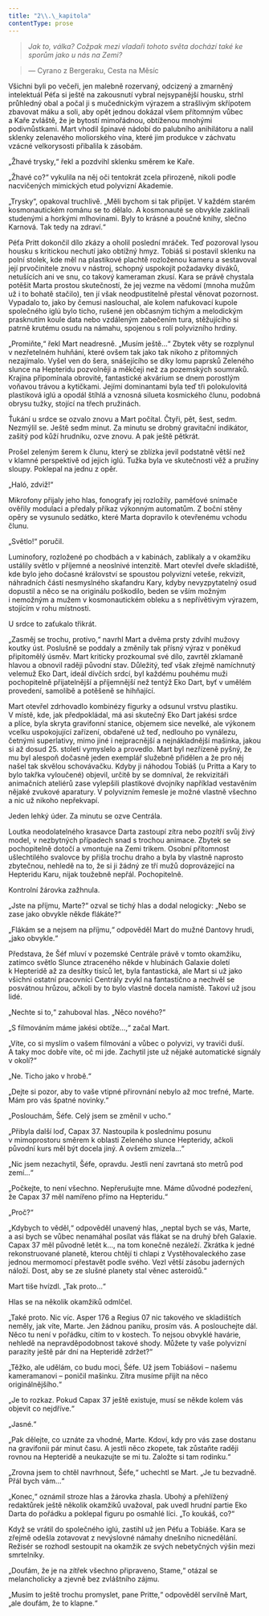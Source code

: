 ```yaml
---
title: "2\\.\_kapitola"
contentType: prose
---
```


> _Jak to, válka? Cožpak mezi vladaři tohoto světa dochází také ke sporům jako u nás na Zemi?_

> — Cyrano z Bergeraku, Cesta na Měsíc

Všichni byli po večeři, jen malebně rozervaný, odcizený a zmarněný intelektuál Péťa si ještě na zakousnutí vybral nejsypanější housku, strhl průhledný obal a počal ji s mučednickým výrazem a strašlivým skřípotem zbavovat máku a soli, aby opět jednou dokázal všem přítomným vůbec a Kaře zvláště, že je bytostí mimořádnou, obtíženou mnohými podivnůstkami. Mart vhodil špinavé nádobí do palubního anihilátoru a nalil sklenky zelenavého moliorského vína, které jim produkce v záchvatu vzácné velkorysosti přibalila k zásobám.

„Žhavé trysky,“ řekl a pozdvihl sklenku směrem ke Kaře.

„Žhavé co?“ vykulila na něj oči tentokrát zcela přirozeně, nikoli podle nacvičených mimických etud polyvizní Akademie.

„Trysky“, opakoval truchlivě. „Měli bychom si tak připíjet. V každém starém kosmonautickém románu se to dělalo. A kosmonauté se obvykle zaklínali studenými a horkými mlhovinami. Byly to krásné a poučné knihy, slečno Karnová. Tak tedy na zdraví.“

Péťa Pritt dokončil dílo zkázy a oholil poslední mráček. Teď pozoroval lysou housku s kritickou nechutí jako obtížný hmyz. Tobiáš si postavil sklenku na polní stolek, kde měl na plastikové plachtě rozloženou kameru a sestavoval její prvočinitele znovu v nástroj, schopný uspokojit požadavky diváků, netušících ani ve snu, co takový kameraman zkusí. Kara se právě chystala potěšit Marta prostou skutečností, že jej vezme na vědomí (mnoha mužům už i to bohatě stačilo), ten jí však neodpustitelně přestal věnovat pozornost. Vypadalo to, jako by čemusi naslouchal, ale kolem nafukovací kupole společného iglú bylo ticho, rušené jen občasným tichým a melodickým prasknutím koule data nebo vzdáleným zabečením tura, stěžujícího si patrně krutému osudu na námahu, spojenou s rolí polyvizního hrdiny.

„Promiňte,“ řekl Mart neadresně. „Musím ještě…“ Zbytek věty se rozplynul v nezřetelném huhňání, které ovšem tak jako tak nikoho z přítomných nezajímalo. Vyšel ven do šera, snášejícího se díky lomu paprsků Zeleného slunce na Hepteridu pozvolněji a měkčeji než za pozemských soumraků. Krajina připomínala obrovité, fantastické akvárium se dnem porostlým voňavou trávou a kytičkami. Jejími dominantami byla teď tři polokulovitá plastiková iglú a opodál štíhlá a vznosná silueta kosmického člunu, podobná obrysu tužky, stojící na třech pružinách.

Ťukání u srdce se ozvalo znovu a Mart počítal. Čtyři, pět, šest, sedm. Nezmýlil se. Ještě sedm minut. Za minutu se drobný gravitační indikátor, zašitý pod kůží hrudníku, ozve znovu. A pak ještě pětkrát.

Prošel zeleným šerem k člunu, který se zblízka jevil podstatně větší než v klamné perspektivě od jejich iglú. Tužka byla ve skutečnosti věž a pružiny sloupy. Poklepal na jednu z opěr.

„Haló, zdviž!“

Mikrofony přijaly jeho hlas, fonografy jej rozložily, paměťové snímače ověřily modulaci a předaly příkaz výkonným automatům. Z boční stěny opěry se vysunulo sedátko, které Marta dopravilo k otevřenému vchodu člunu.

„Světlo!“ poručil.

Luminofory, rozložené po chodbách a v kabinách, zablikaly a v okamžiku ustálily světlo v příjemné a neoslnivé intenzitě. Mart otevřel dveře skladiště, kde bylo jeho dočasné království se spoustou polyvizní veteše, rekvizit, náhradních částí nesmyslného skafandru Kary, kdyby nevyzpytatelný osud dopustil a něco se na originálu poškodilo, beden se vším možným i nemožným a mužem v kosmonautickém obleku a s nepřívětivým výrazem, stojícím v rohu místnosti.

U srdce to zaťukalo třikrát.

„Zasměj se trochu, protivo,“ navrhl Mart a dvěma prsty zdvihl mužovy koutky úst. Poslušně se poddaly a změnily tak přísný výraz v poněkud připitomělý úsměv. Mart kriticky prozkoumal své dílo, zavrtěl zklamaně hlavou a obnovil raději původní stav. Důležitý, teď však zřejmě namíchnutý velemuž Eko Dart, ideál dívčích srdcí, byl každému pouhému muži pochopitelně přijatelnější a příjemnější než tentýž Eko Dart, byť v umělém provedení, samolibě a potěšeně se hihňající.

Mart otevřel zdrhovadlo kombinézy figurky a odsunul vrstvu plastiku. V místě, kde, jak předpokládal, má asi skutečný Eko Dart jakési srdce a plíce, byla skryta gravifonní stanice, objemem sice nevelké, ale výkonem vcelku uspokojující zařízení, obdařené už teď, nedlouho po vynálezu, četnými superlativy, mimo jiné i nejpracnější a nejnákladnější mašinka, jakou si až dosud 25. století vymyslelo a provedlo. Mart byl nezřízeně pyšný, že mu byl alespoň dočasně jeden exemplář služebně přidělen a že pro něj našel tak skvělou schovávačku. Kdyby ji náhodou Tobiáš (u Pritta a Kary to bylo takřka vyloučené) objevil, určitě by se domníval, že rekvizitáři animačních ateliérů zase vylepšili plastikové dvojníky například vestavěním nějaké zvukové aparatury. V polyvizním řemesle je možné vlastně všechno a nic už nikoho nepřekvapí.

Jeden lehký úder. Za minutu se ozve Centrála.

Loutka neodolatelného krasavce Darta zastoupí zítra nebo pozítří svůj živý model, v nezbytných případech snad s trochou animace. Zbytek se pochopitelně dotočí a vmontuje na Zemi trikem. Osobní přítomnost ušlechtilého svalovce by přišla trochu draho a byla by vlastně naprosto zbytečnou, nehledě na to, že si ji žádný ze tří mužů doprovázející na Hepteridu Karu, nijak toužebně nepřál. Pochopitelně.

Kontrolní žárovka zažhnula.

„Jste na příjmu, Marte?“ ozval se tichý hlas a dodal nelogicky: „Nebo se zase jako obvykle někde flákáte?“

„Flákám se a nejsem na příjmu,“ odpověděl Mart do mužné Dan­tovy hrudi, „jako obvykle.“

Představa, že Šéf mluví v pozemské Centrále právě v tomto okamžiku, zatímco světlo Slunce ztraceného někde v hlubinách Galaxie doletí k Hepteridě až za desítky tisíců let, byla fantastická, ale Mart si už jako všichni ostatní pracovníci Centrály zvykl na fantastično a nechvěl se posvátnou hrůzou, ačkoli by to bylo vlastně docela namístě. Takoví už jsou lidé.

„Nechte si to,“ zahuboval hlas. „Něco nového?“

„S filmováním máme jakési obtíže…,“ začal Mart.

„Víte, co si myslím o vašem filmování a vůbec o polyvizi, vy traviči duší. A taky moc dobře víte, oč mi jde. Zachytil jste už nějaké automatické signály v okolí?“

„Ne. Ticho jako v hrobě.“

„Dejte si pozor, aby to vaše vtipné přirovnání nebylo až moc trefné, Marte. Mám pro vás špatné novinky.“

„Poslouchám, Šéfe. Celý jsem se změnil v ucho.“

„Přibyla další loď, Capax 37. Nastoupila k poslednímu posunu v mimoprostoru směrem k oblasti Zeleného slunce Hepteridy, ačkoli původní kurs měl být docela jiný. A ovšem zmizela…“

„Nic jsem nezachytil, Šéfe, opravdu. Jestli není zavrtaná sto metrů pod zemí…“

„Počkejte, to není všechno. Nepřerušujte mne. Máme důvodné podezření, že Capax 37 měl namířeno přímo na Hepteridu.“

„Proč?“

„Kdybych to věděl,“ odpověděl unavený hlas, „neptal bych se vás, Marte, a asi bych se vůbec nenamáhal posílat vás flákat se na druhý břeh Galaxie. Capax 37 měl původně letět k…, na tom konečně nezáleží. Zkrátka k jedné rekonstruované planetě, kterou chtějí ti chlapi z Vystěhovaleckého zase jednou mermomocí přestavět podle svého. Vezl větší zásobu jaderných náloží. Dost, aby se ze slušné planety stal věnec asteroidů.“

Mart tiše hvízdl. „Tak proto…“

Hlas se na několik okamžiků odmlčel.

„Také proto. Nic víc. Asper 176 a Regius 07 nic takového ve skladištích neměly, jak víte, Marte. Jen žádnou paniku, prosím vás. A poslouchejte dál. Něco tu není v pořádku, cítím to v kostech. To nejsou obvyklé havárie, nehledě na nepravděpodobnost takové shody. Můžete ty vaše polyvizní parazity ještě pár dní na Hepteridě zdržet?“

„Těžko, ale udělám, co budu moci, Šéfe. Už jsem Tobiášovi – našemu kameramanovi – poničil mašinku. Zítra musíme přijít na něco originálnějšího.“

„Je to rozkaz. Pokud Capax 37 ještě existuje, musí se někde kolem vás objevit co nejdříve.“

„Jasné.“

„Pak dělejte, co uznáte za vhodné, Marte. Kdoví, kdy pro vás zase dostanu na gravifonii pár minut času. A jestli něco zkopete, tak zůstaňte raději rovnou na Hepteridě a neukazujte se mi tu. Založte si tam rodinku.“

„Zrovna jsem to chtěl navrhnout, Šéfe,“ uchechtl se Mart. „Je tu bezvadně. Přál bych vám…“

„Konec,“ oznámil stroze hlas a žárovka zhasla. Ubohý a přehlížený redaktůrek ještě několik okamžiků uvažoval, pak uvedl hrudní partie Eko Darta do pořádku a poklepal figuru po osmahlé líci. „To koukáš, co?“

Když se vrátil do společného iglú, zastihl už jen Péťu a Tobiáše. Kara se zřejmě odešla zotavovat z nevýslovné námahy dnešního nicnedělání. Režisér se rozhodl sestoupit na okamžik ze svých nebetyčných výšin mezi smrtelníky.

„Doufám, že je na zítřek všechno připraveno, Stame,“ otázal se melancholicky a zjevně bez zvláštního zájmu.

„Musím to ještě trochu promyslet, pane Pritte,“ odpověděl servilně Mart, „ale doufám, že to klapne.“

